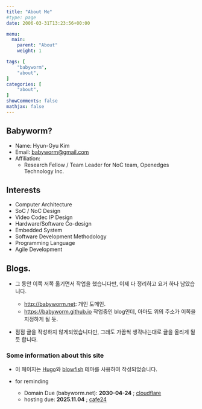 ```yaml
---
title: "About Me"
#type: page
date: 2006-03-31T13:23:56+00:00

menu:
  main:
    parent: "About"
    weight: 1

tags: [
    "babyworm",
    "about",
]
categories: [
    "about",
]
showComments: false
mathjax: false
---
```


## Babyworm?

* Name: Hyun-Gyu Kim
* Email: <babyworm@gmail.com>
* Affiliation:
  * Research Fellow / Team Leader for NoC team, Openedges Technology Inc.


## Interests
* Computer Architecture
* SoC / NoC Design
* Video Codec IP Design
* Hardware/Software Co-design
* Embedded System
* Software Development Methodology
* Programming Language
* Agile Development


## Blogs.

* 그 동안 이쪽 저쪽 옮기면서 작업을 했습니다만, 이제 다 정리하고 요거 하나 남았습니다.

  * <http://babyworm.net>: 개인 도메인.
  * <https://babyworm.github.io> 작업중인 blog인데, 아마도 위의 주소가 이쪽을 지정하게 될 듯.

* 점점 글을 작성하지 않게되었습니다만, 그래도 가끔씩 생각나는대로 글을 올리게 될 듯 합니다.

### Some information about this site
* 이 페이지는 [Hugo](https://gohugo.io/)와 [blowfish](https://themes.gohugo.io/themes/hugo-theme-blowfish/) 테마를 사용하여 작성되었습니다.

* for reminding
  * Domain Due (babyworm.net): **2030-04-24** ; [cloudflare](https://www.cloudflare.com/ko-kr/)
  * hosting due: **2025.11.04** ; [cafe24](https://www.cafe24.com/ecommerce/hosting/)





